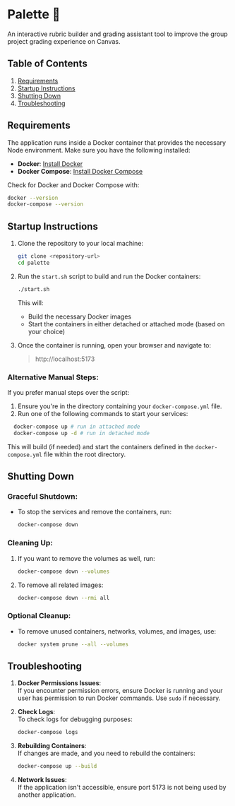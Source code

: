 # Palette :art:

An interactive rubric builder and grading assistant tool to improve the group project grading experience on Canvas.

## Table of Contents

1. [Requirements](#requirements)
2. [Startup Instructions](#startup-instructions)
3. [Shutting Down](#shutting-down)
4. [Troubleshooting](#troubleshooting)

## Requirements

The application runs inside a Docker container that provides the necessary Node environment. Make sure you have the
following installed:

- **Docker**: [Install Docker](https://docs.docker.com/get-docker/)
- **Docker Compose**: [Install Docker Compose](https://docs.docker.com/compose/install/)

Check for Docker and Docker Compose with:

```bash
docker --version
docker-compose --version
```

## Startup Instructions

1. Clone the repository to your local machine:
   ```bash
   git clone <repository-url>
   cd palette
   ```

2. Run the `start.sh` script to build and run the Docker containers:
   ```bash
   ./start.sh
   ```
   This will:
    - Build the necessary Docker images
    - Start the containers in either detached or attached mode (based on your choice)

3. Once the container is running, open your browser and navigate to:

   > http://localhost:5173

### Alternative Manual Steps:

If you prefer manual steps over the script:

1. Ensure you're in the directory containing your `docker-compose.yml` file.
2. Run one of the following commands to start your services:

```bash
  docker-compose up # run in attached mode
  docker-compose up -d # run in detached mode
 ```

This will build (if needed) and start the containers defined in the `docker-compose.yml` file within the root directory.

## Shutting Down

### Graceful Shutdown:

- To stop the services and remove the containers, run:
   ```bash
   docker-compose down
   ```

### Cleaning Up:

1. If you want to remove the volumes as well, run:
   ```bash
   docker-compose down --volumes
   ```

2. To remove all related images:
   ```bash
   docker-compose down --rmi all
   ```

### Optional Cleanup:

- To remove unused containers, networks, volumes, and images, use:
   ```bash
   docker system prune --all --volumes
   ```

## Troubleshooting

1. **Docker Permissions Issues**:  
   If you encounter permission errors, ensure Docker is running and your user has permission to run Docker commands. Use
   `sudo` if necessary.

2. **Check Logs**:  
   To check logs for debugging purposes:
   ```bash
   docker-compose logs
   ```

3. **Rebuilding Containers**:  
   If changes are made, and you need to rebuild the containers:
   ```bash
   docker-compose up --build
   ```

4. **Network Issues**:  
   If the application isn't accessible, ensure port 5173 is not being used by another application.


